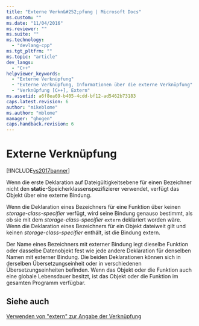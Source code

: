 ```yaml
---
title: "Externe Verkn&#252;pfung | Microsoft Docs"
ms.custom: ""
ms.date: "11/04/2016"
ms.reviewer: ""
ms.suite: ""
ms.technology: 
  - "devlang-cpp"
ms.tgt_pltfrm: ""
ms.topic: "article"
dev_langs: 
  - "C++"
helpviewer_keywords: 
  - "Externe Verknüpfung"
  - "Externe Verknüpfung, Informationen über die externe Verknüpfung"
  - "Verknüpfung [C++], Extern"
ms.assetid: a6f8ea69-b405-4cdd-bf12-ad5462b73183
caps.latest.revision: 6
author: "mikeblome"
ms.author: "mblome"
manager: "ghogen"
caps.handback.revision: 6
---
```

# Externe Verkn&#252;pfung
[!INCLUDE[vs2017banner](../assembler/inline/includes/vs2017banner.md)]

Wenn die erste Deklaration auf Dateigültigkeitsebene für einen Bezeichner nicht den **static**\-Speicherklassenspezifizierer verwendet, verfügt das Objekt über eine externe Bindung.  
  
 Wenn die Deklaration eines Bezeichners für eine Funktion über keinen *storage\-class\-specifier* verfügt, wird seine Bindung genauso bestimmt, als ob sie mit dem *storage\-class\-specifier* `extern` deklariert worden wäre.  Wenn die Deklaration eines Bezeichners für ein Objekt dateiweit gilt und keinen *storage\-class\-specifier* enthält, ist die Bindung extern.  
  
 Der Name eines Bezeichners mit externer Bindung legt dieselbe Funktion oder dasselbe Datenobjekt fest wie jede andere Deklaration für denselben Namen mit externer Bindung.  Die beiden Deklarationen können sich in derselben Übersetzungseinheit oder in verschiedenen Übersetzungseinheiten befinden.  Wenn das Objekt oder die Funktion auch eine globale Lebensdauer besitzt, ist das Objekt oder die Funktion im gesamten Programm verfügbar.  
  
## Siehe auch  
 [Verwenden von "extern" zur Angabe der Verknüpfung](../cpp/using-extern-to-specify-linkage.md)